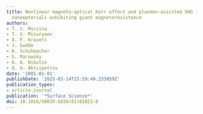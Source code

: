 ```yaml
---
title: Nonlinear magneto-optical Kerr effect and plasmon-assisted SHG in magnetic
  nanomaterials exhibiting giant magnetoresistance
authors:
- T. V. Murzina
- T. V. Misuryaev
- A. F. Kravets
- J. Gudde
- D. Schuhmacher
- G. Marowsky
- A. A. Nikulin
- O. A. Aktsipetrov
date: '2001-01-01'
publishDate: '2025-03-14T15:59:49.233059Z'
publication_types:
- article-journal
publication: '*Surface Science*'
doi: 10.1016/S0039-6028(01)01022-6
---
```

